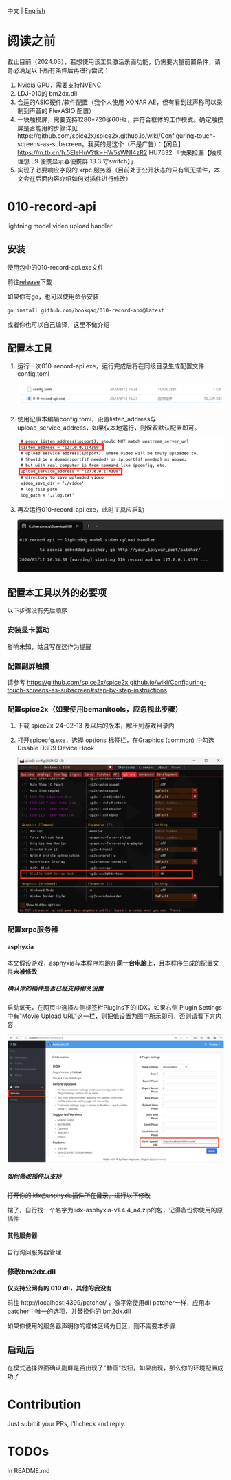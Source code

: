 中文 | [English](./README.md) 

# 阅读之前

截止目前（2024.03），若想使用该工具激活录画功能，仍需要大量前置条件，请务必满足以下所有条件后再进行尝试：

1. Nvidia GPU，需要支持NVENC
2. LDJ-010的 bm2dx.dll
3. 合适的ASIO硬件/软件配置（我个人使用 XONAR AE，但有看到过声称可以录制到声音的 FlexASIO 配置）
4. 一块触摸屏，需要支持1280*720@60Hz，并符合框体的工作模式。确定触摸屏是否能用的步骤详见https://github.com/spice2x/spice2x.github.io/wiki/Configuring-touch-screens-as-subscreen。我买的是这个（不是广告）：【闲鱼】https://m.tb.cn/h.5EIeHuV?tk=HW5sWNI4zR2 HU7632 「快来捡漏【触摸 理想 L9 便携显示器便携屏 13.3 寸switch】」
5. 实现了必要响应字段的 xrpc 服务器（目前处于公开状态的只有氧无插件，本文会在后面内容介绍如何对插件进行修改）

# 010-record-api

lightning model video upload handler

## 安装

使用包中的010-record-api.exe文件

前往[release](https://github.com/bookqaq/010-record-api/releases/)下载

如果你有go，也可以使用命令安装

```bash
go install github.com/bookqaq/010-record-api@latest
```

或者你也可以自己编译，这里不做介绍

## 配置本工具

1. 运行一次010-record-api.exe，运行完成后将在同级目录生成配置文件config.toml

   ![image-20240312162953082](https://github.com/bookqaq/010-record-api/blob/images/image-20240312162953082.png?raw=true)

2. 使用记事本编辑config.toml，设置listen_address与upload_service_address，如果仅本地运行，则保留默认配置即可。

   ![image-20240313170201467](https://github.com/bookqaq/010-record-api/blob/images/image-20240313170201467.png?raw=true)

3. 再次运行010-record-api.exe，此时工具应启动

   ![image-20240312163453651](https://github.com/bookqaq/010-record-api/blob/images/image-20240312163453651.png?raw=true)

## 配置本工具以外的必要项

以下步骤没有先后顺序

### 安装显卡驱动

影响未知，姑且写在这作为提醒

### 配置副屏触摸

请参考 https://github.com/spice2x/spice2x.github.io/wiki/Configuring-touch-screens-as-subscreen#step-by-step-instructions

### 配置spice2x（如果使用bemanitools，应忽视此步骤）

1. 下载 spice2x-24-02-13 及以后的版本，解压到游戏目录内

2. 打开spicecfg.exe，选择 options 标签栏，在Graphics (common) 中勾选 Disable D3D9 Device Hook

   ![image-20240312164557472](https://github.com/bookqaq/010-record-api/blob/images/image-20240312164557472.png?raw=true)

### 配置xrpc服务器

#### asphyxia

本文假设游戏，asphyxia与本程序均跑在**同一台电脑**上，且本程序生成的配置文件**未被修改**

##### 确认你的插件是否已经支持相关设置

启动氧无，在网页中选择左侧标签栏Plugins下的IIDX，如果右侧 Plugin Settings中有"Movie Upload URL"这一栏，则把值设置为图中所示即可，否则请看下方内容

![image-20240312165724390](https://github.com/bookqaq/010-record-api/blob/images/image-20240312165724390.png?raw=true)

##### 如何修改插件以支持

~~打开你的iidx@asphyxia插件所在目录，进行以下修改~~

摆了，自行找一个名字为iidx-asphyxia-v1.4.4_a4.zip的包，记得备份你使用的原插件

#### 其他服务器

自行询问服务器管理

### 修改bm2dx.dll

**仅支持公网有的 010 dll，其他的我没有**

前往 http://localhost:4399/patcher/ ，像平常使用dll patcher一样，应用本patcher中唯一的选项，并替换你的 bm2dx.dll

如果你使用的服务器声明你的框体区域为日区，则不需要本步骤

## 启动后

在模式选择界面确认副屏是否出现了"動画"按钮，如果出现，那么你的环境配置成功了

# Contribution

Just submit your PRs, I'll check and reply.

# TODOs

In README.md